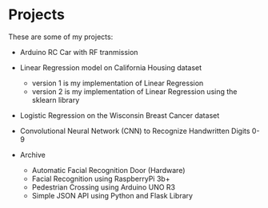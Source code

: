# Projects

These are some of my projects: 
- Arduino RC Car with RF tranmission
- Linear Regression model on California Housing dataset
    - version 1 is my implementation of Linear Regression
    - version 2 is my implementation of Linear Regression using the sklearn library
- Logistic Regression on the Wisconsin Breast Cancer dataset
- Convolutional Neural Network (CNN) to Recognize Handwritten Digits 0-9

- Archive
    - Automatic Facial Recognition Door (Hardware)
    - Facial Recognition using RaspberryPi 3b+
    - Pedestrian Crossing using Arduino UNO R3
    - Simple JSON API using Python and Flask Library
